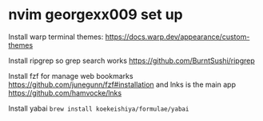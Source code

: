 # nvim georgexx009 set up

Install warp terminal themes: https://docs.warp.dev/appearance/custom-themes

Install ripgrep so grep search works https://github.com/BurntSushi/ripgrep

Install fzf for manage web bookmarks https://github.com/junegunn/fzf#installation and lnks is the main app https://github.com/hamvocke/lnks

Install yabai
`brew install koekeishiya/formulae/yabai`
